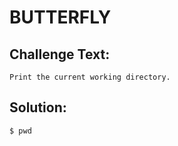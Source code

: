 # BUTTERFLY

## Challenge Text:

```
Print the current working directory.
```
## Solution:

```
$ pwd
```